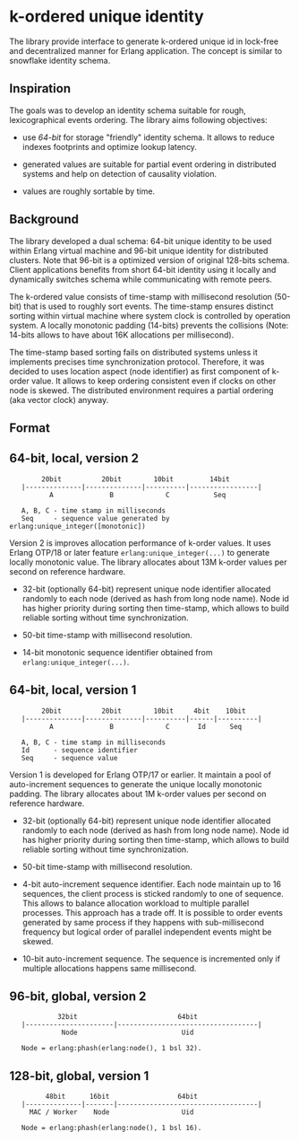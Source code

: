 # k-ordered unique identity

The library provide interface to generate k-ordered unique id in lock-free and decentralized manner for Erlang application. The concept is similar to snowflake identity schema.


## Inspiration

The goals was to develop an identity schema suitable for rough, lexicographical events ordering. The library aims following objectives:

* use _64-bit_ for storage "friendly" identity schema. It allows to reduce indexes footprints and optimize lookup latency.    

* generated values are suitable for partial event ordering in distributed systems and help on detection of causality violation.

* values are roughly sortable by time.


## Background

The library developed a dual schema: 64-bit unique identity to be used within Erlang virtual machine and 96-bit unique identity for distributed clusters. Note that 96-bit is a optimized version of original 128-bits schema. Client applications benefits from short 64-bit identity using it locally and dynamically switches schema while communicating with remote peers. 

The k-ordered value consists of time-stamp with millisecond resolution (50-bit) that is used to roughly sort events. The time-stamp ensures distinct sorting within virtual machine where system clock is controlled by operation system. A locally monotonic padding (14-bits) prevents the collisions (Note: 14-bits allows to have about 16K allocations per millisecond). 

The time-stamp based sorting fails on distributed systems unless it implements precises time synchronization protocol. Therefore, it was decided to uses location aspect (node identifier) as first component of k-order value. It allows to keep ordering consistent even if clocks on other node is skewed. The distributed environment requires a partial ordering (aka vector clock) anyway.  


## Format

## 64-bit, local, version 2

```
        20bit          20bit        10bit         14bit
   |--------------|--------------|----------|-----------------|
          A              B             C           Seq
   
   A, B, C - time stamp in milliseconds
   Seq     - sequence value generated by erlang:unique_integer([monotonic])
```


Version 2 is improves allocation performance of k-order values. It uses Erlang OTP/18 or later feature `erlang:unique_integer(...)` to generate locally monotonic value. The library allocates about 13M k-order values per second on reference hardware.

* 32-bit (optionally 64-bit) represent unique node identifier allocated randomly to each node (derived as hash from long node name). Node id has higher priority during sorting then time-stamp, which allows to build reliable sorting without time synchronization.

* 50-bit time-stamp with millisecond resolution.

* 14-bit monotonic sequence identifier obtained from `erlang:unique_integer(...)`.


## 64-bit, local, version 1

```
        20bit          20bit        10bit     4bit    10bit
   |--------------|--------------|----------|------|----------|
          A              B             C       Id      Seq
   
   A, B, C - time stamp in milliseconds
   Id      - sequence identifier
   Seq     - sequence value 
```

Version 1 is developed for Erlang OTP/17 or earlier. It maintain a pool of auto-increment sequences to generate the unique locally monotonic padding. The library allocates about 1M k-order values per second on reference hardware.

* 32-bit (optionally 64-bit) represent unique node identifier allocated randomly to each node (derived as hash from long node name). Node id has higher priority during sorting then time-stamp, which allows to build reliable sorting without time synchronization.

* 50-bit time-stamp with millisecond resolution.

* 4-bit auto-increment sequence identifier. Each node maintain up to 16 sequences, the client process is sticked randomly to one of sequence. This allows to balance allocation workload to multiple parallel processes. This approach has a trade off. It is possible to order events generated by same process if they happens with sub-millisecond frequency but logical order of parallel independent events might be skewed.

* 10-bit auto-increment sequence. The sequence is incremented only if multiple allocations happens same millisecond.



## 96-bit, global, version 2

```
            32bit                         64bit                  
   |----------------------|-----------------------------------|
             Node                          Uid    
   
   Node = erlang:phash(erlang:node(), 1 bsl 32). 

```


## 128-bit, global, version 1

```
         48bit      16bit                 64bit                  
   |--------------|-------|-----------------------------------|
     MAC / Worker    Node                  Uid    
   
   Node = erlang:phash(erlang:node(), 1 bsl 16). 

```
   